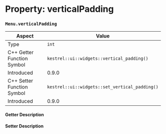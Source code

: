 
# Property: verticalPadding
### `Menu.verticalPadding`

| Aspect | Value |
| --- | --- |
| Type | `int` |
| C++ Getter Function Symbol | `kestrel::ui::widgets::vertical_padding()` |
| Introduced | 0.9.0 |
| C++ Setter Function Symbol | `kestrel::ui::widgets::set_vertical_padding()` |
| Introduced | 0.9.0 |

#### Getter Description

#### Setter Description


